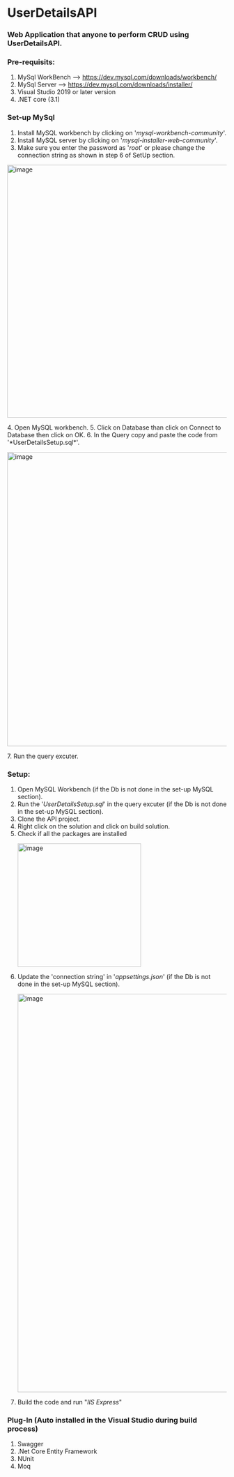 # UserDetailsAPI

 ### Web Application that anyone to perform CRUD using UserDetailsAPI.


 ### Pre-requisits:
 1. MySql WorkBench  --> https://dev.mysql.com/downloads/workbench/
 2. MySql Server  --> https://dev.mysql.com/downloads/installer/
 3. Visual Studio 2019 or later version
 4. .NET core (3.1)

### Set-up MySql
1. Install MySQL workbench by clicking on '*mysql-workbench-community*'.
2. Install MySQL server by clicking on '*mysql-installer-web-community*'.
3. Make sure you enter the password as '*root*' or please change the connection string as shown in step 6 of SetUp section.
 <p><img width="580" alt="image" src="https://github.com/shiva466/UserDetailsAPI/assets/37341802/90cf9220-aeeb-4b6c-b00f-5d7477ca194e"></p>
4. Open MySQL workbench.
5. Click on Database than click on Connect to Database then click on OK.
6. In the Query copy and paste the code from '*UserDetailsSetup.sql*'.
<p><img width="675" alt="image" src="https://github.com/shiva466/UserDetailsAPI/assets/37341802/28151f63-c6b3-4179-96a6-c8fa82ebef79"></p>
7. Run the query excuter.

 ### Setup:
 1. Open MySQL Workbench (if the Db is not done in the set-up MySQL section).
 2. Run the '*UserDetailsSetup.sql*' in the query excuter (if the Db is not done in the set-up MySQL section).
 3. Clone the API project.
 4. Right click on the solution and click on build solution.
 5. Check if all the packages are installed
    <p>
    <img width="283" alt="image" src="https://github.com/shiva466/UserDetailsAPI/assets/37341802/d854a688-7df9-49ae-a201-06b438546eff"/>
    </p>
 6. Update the 'connection string' in '*appsettings.json*' (if the Db is not done in the set-up MySQL section).
    <p>
    <img width="914" alt="image" src="https://github.com/shiva466/UserDetailsAPI/assets/37341802/6b7afe6d-ebfc-4523-9ffc-2592893b3617"/>
    </p>
 7. Build the code and run "*IIS Express*"

### Plug-In (Auto installed in the Visual Studio during build process)
 1. Swagger
 2. .Net Core Entity Framework
 3. NUnit
 4. Moq

